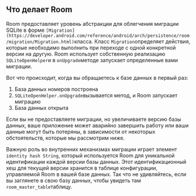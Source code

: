 ## Что делает Room

Room предоставляет уровень абстракции для облегчения миграции SQLite в форме `[Migration](https://developer.android.com/reference/android/arch/persistence/room/migration/Migration.html)`класса. Класс `Migration`определяет действия, которые необходимо выполнить при переходе с одной конкретной версии на другую. Room использует собственную реализацию `SQLiteOpenHelper`и в `onUpgrade`методе запускает определенные вами миграции.

Вот что происходит, когда вы обращаетесь к базе данных в первый раз:

1. База данных номеров построена
2. `SQLiteOpenHelper.onUpgrade`вызывается метод, и Room запускает миграцию
3. База данных открыта

Если вы не предоставляете миграции, но увеличиваете версию базы данных, ваше приложение может аварийно завершить работу или ваши данные могут быть потеряны, в зависимости от некоторых обстоятельств, которые мы рассмотрим ниже.

Важную роль во внутренних механизмах миграции играет элемент `identity hash String`, который используется Room для уникальной идентификации каждой версии базы данных. Этот идентификационный хеш для текущей версии хранится в таблице конфигурации, управляемой Room в вашей базе данных. Так что не удивляйтесь, если вы заглянете в свою базу данных, чтобы увидеть там `room_master_table`таблицу.
